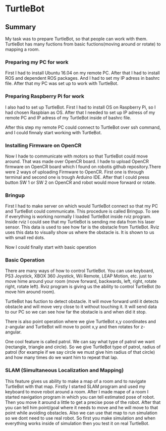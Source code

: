 # TurtleBot

## Summary

My task was to prepare TurtleBot, so that people can work with them.
TurtleBot has many fuctions from basic fuctions(moving around or rotate) to mapping a room.

### Preparing my PC for work

First I had to install Ubuntu 16.04 on my remote PC. After that I had to install ROS and dependent ROS packages.
And I had to set my IP adress in bashrc file.
After that my PC was set up to work with TurtleBot.

### Preparing Raspberry Pi for work

I also had to set up TurtleBot. First I had to install OS on Raspberry Pi, so I had chosen Raspbian as OS.
After that I needed to set up IP adress of my remote PC and IP adress of my TurtleBot inside of bashrc file.

After this step my remote PC could connect to TurtleBot over ssh command, and I could finnaly start working with TurtleBot.

### Installing Firmware on OpenCR

Now I hade to communicate with motors so that TurtleBot could move around.
That was made over OpenCR board. I hade to upload OpenCR firmware on OpenCR board which I found on
robotis github repository.There were 2 ways of uploading Firmware to OpenCR.
First one is through terminal and second one is trough Arduino IDE.
After that I could press button SW 1 or SW 2 on OpenCR and robot would move forward or rotate.

### Bringup

First I had to make server on which would TurtleBot connect so that my PC and TurtleBot could communicate.
This procedure is called Bringup. To see if everything is working normally I loaded TurtleBot inside rviz program.
Inside rviz I could see that my TurtleBot is sending me data from his laser sensor. This data is used to see how far is the obstacle from TurtleBot. Rviz uses this data to visually show us where the obstacle is. It is shown to us with small red dots.

Now I could finally start with basic operation

### Basic Operation

There are many ways of how to control TurtleBot. You can use keyboard, PS3 Joystick, XBOX 360 Joystick,
Wii Remote, LEAP Motion, etc. just to move hime around your room (move forward, backwards, left, right, rotate right, rotate left).
Rviz program is giving us the ability to control TurtleBot (to move him around room).

TurtleBot has fuction to detect obstacle. It will move forward until it detects obstacle and will move very close to it without touching it. It will send data to our PC so we can see how far the obstacle is and when did it stop.

There is also point operation where we give TurtleBot x,y coordinates and z-angular and TurtleBot will move to point x,y and then rotates for z-angular.

One cool feature is called patrol.
We can say what type of patrol we want (rectangle, triangle and circle). So we give TurtleBot type of patrol, radius of patrol (for example if we say circle we must give him radius of that circle) and how many times do we want him to repeat that lap.

### SLAM (Simultaneous Localization and Mapping)

This feature gives us ability to make a map of a room and to navigate TurtleBot with that map.
Firstly I started SLAM program and used my keyboard to move robot around a room. After I made mape of a room I started navigation program in which you can tell estimated pose of robot. Then you move it around a little to get a precise pose of the robot. After that you can tell him point/goal where it needs to move and he will move to that point while avoiding obstacles.
Also we can use that map to run simulation so we dont need to use real robot. So first you make simulation and when everything works inside of simulation then you test it on real TurtleBot.